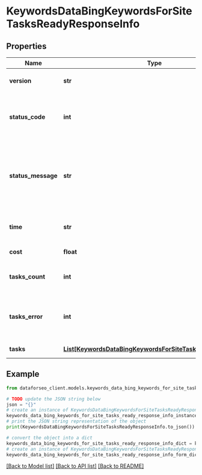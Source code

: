 # KeywordsDataBingKeywordsForSiteTasksReadyResponseInfo


## Properties

Name | Type | Description | Notes
------------ | ------------- | ------------- | -------------
**version** | **str** | the current version of the API | [optional] 
**status_code** | **int** | general status code you can find the full list of the response codes here | [optional] 
**status_message** | **str** | general informational message you can find the full list of general informational messages here | [optional] 
**time** | **str** | total execution time, seconds | [optional] 
**cost** | **float** | total tasks cost, USD | [optional] 
**tasks_count** | **int** | the number of tasks in the tasks array | [optional] 
**tasks_error** | **int** | the number of tasks in the tasks array returned with an error | [optional] 
**tasks** | [**List[KeywordsDataBingKeywordsForSiteTasksReadyTaskInfo]**](KeywordsDataBingKeywordsForSiteTasksReadyTaskInfo.md) | array of tasks | [optional] 

## Example

```python
from dataforseo_client.models.keywords_data_bing_keywords_for_site_tasks_ready_response_info import KeywordsDataBingKeywordsForSiteTasksReadyResponseInfo

# TODO update the JSON string below
json = "{}"
# create an instance of KeywordsDataBingKeywordsForSiteTasksReadyResponseInfo from a JSON string
keywords_data_bing_keywords_for_site_tasks_ready_response_info_instance = KeywordsDataBingKeywordsForSiteTasksReadyResponseInfo.from_json(json)
# print the JSON string representation of the object
print(KeywordsDataBingKeywordsForSiteTasksReadyResponseInfo.to_json())

# convert the object into a dict
keywords_data_bing_keywords_for_site_tasks_ready_response_info_dict = keywords_data_bing_keywords_for_site_tasks_ready_response_info_instance.to_dict()
# create an instance of KeywordsDataBingKeywordsForSiteTasksReadyResponseInfo from a dict
keywords_data_bing_keywords_for_site_tasks_ready_response_info_form_dict = keywords_data_bing_keywords_for_site_tasks_ready_response_info.from_dict(keywords_data_bing_keywords_for_site_tasks_ready_response_info_dict)
```
[[Back to Model list]](../README.md#documentation-for-models) [[Back to API list]](../README.md#documentation-for-api-endpoints) [[Back to README]](../README.md)


